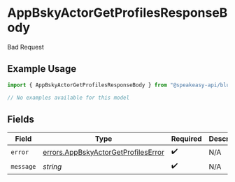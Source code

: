 # AppBskyActorGetProfilesResponseBody

Bad Request

## Example Usage

```typescript
import { AppBskyActorGetProfilesResponseBody } from "@speakeasy-api/bluesky/models/errors";

// No examples available for this model
```

## Fields

| Field                                                                                      | Type                                                                                       | Required                                                                                   | Description                                                                                |
| ------------------------------------------------------------------------------------------ | ------------------------------------------------------------------------------------------ | ------------------------------------------------------------------------------------------ | ------------------------------------------------------------------------------------------ |
| `error`                                                                                    | [errors.AppBskyActorGetProfilesError](../../models/errors/appbskyactorgetprofileserror.md) | :heavy_check_mark:                                                                         | N/A                                                                                        |
| `message`                                                                                  | *string*                                                                                   | :heavy_check_mark:                                                                         | N/A                                                                                        |
